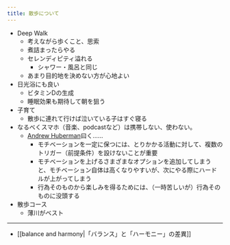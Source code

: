```yaml
---
title: 散歩について
---
```


- Deep Walk
    - 考えながら歩くこと、思索
    - 煮詰まったらやる
    - セレンディピティ溢れる
        - シャワー・風呂と同じ
    - あまり目的地を決めない方が心地よい
- 日光浴にも良い
    - ビタミンDの生成
    - 睡眠効果も期待して朝を狙う
- 子育て
    - 散歩に連れて行けば泣いている子はすぐ寝る
- なるべくスマホ（音楽、podcastなど）は携帯しない、使わない。
    - [Andrew Huberman](https://hubermanlab.com/)曰く......
        - モチベーションを一定に保つには、とりかかる活動に対して、複数のトリガー（前提条件）を設けないことが重要
        - モチベーションを上げるさまざまなオプションを追加してしまうと、モチベーション自体は高くなりやすいが、次にやる際にハードルが上がってしまう
        - 行為そのものから楽しみを得るためには、（一時苦しいが）行為そのものに没頭する
- 散歩コース
    - 薄川がベスト


-----
- [[balance and harmony|「バランス」と「ハーモニー」の差異]]
